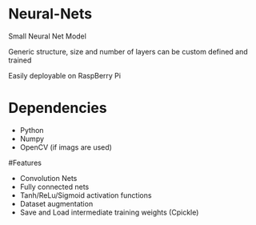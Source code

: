 # Neural-Nets
Small Neural Net Model

Generic structure, size and number of layers can be custom defined and trained

Easily deployable on RaspBerry Pi


# Dependencies 
- Python
- Numpy
- OpenCV (if imags are used)


#Features
- Convolution Nets
- Fully connected nets
- Tanh/ReLu/Sigmoid activation functions
- Dataset augmentation
- Save and Load intermediate training weights (Cpickle)
